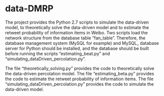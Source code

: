 # data-DMRP

The project provides the Python 2.7 scripts to simulate the data-driven model, to theoretically solve the data-driven model and to estimate the retweet probability of information items in Weibo. Two scripts load the network structure from the database table “fan_table”. Therefore, the database management system (MySQL for example) and MySQL_ database server for Python should be installed, and the database should be built before running the scripts “estimating_beat.py” and “simulating_dataDriven_percolation.py”.

The file “theoretically_solving.py” provides the code to theoretically solve the data-driven percolation model. The file “estimating_beta.py” provides the code to estimate the retweet probability of information items. The file “simulating_dataDriven_percolation.py” provides the code to simulate the data-driven model. 
